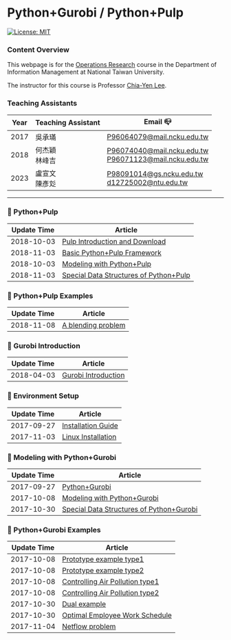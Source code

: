# Python+Gurobi / Python+Pulp
[![License: MIT](https://img.shields.io/badge/License-MIT-blue.svg)](https://opensource.org/licenses/MIT)<br>
### **Content Overview**

This webpage is for the [Operations Research](https://nol.ntu.edu.tw/nol/coursesearch/print_table.php?course_id=725%20U3690&class=&dpt_code=7050&ser_no=44122&semester=112-1&lang=CH) course in the Department of Information Management at National Taiwan University.

The instructor for this course is Professor [Chia-Yen Lee](http://polab.im.ntu.edu.tw/Bio.html).


### **Teaching Assistants**

|Year|Teaching Assistant|Email :mailbox_closed:|
|----|----|----|
|2017|吳承璊|P96064079@mail.ncku.edu.tw|
|2018|何杰穎<br>林峰吉|P96074040@mail.ncku.edu.tw<br>P96071123@mail.ncku.edu.tw
|2023|盧宣文<br>陳彥彣|P98091014@gs.ncku.edu.tw<br>d12725002@ntu.edu.tw

----------------------------------------
### :triangular_flag_on_post: Python+Pulp
|Update Time|Article|
|---|---|
|2018-10-03|[Pulp Introduction and Download](https://github.com/jasonyoyo/python-pulp/blob/master/Pulp%20%E7%B0%A1%E4%BB%8B%E8%88%87%E4%B8%8B%E8%BC%89.md)|
|2018-11-03|[Basic Python+Pulp Framework](https://github.com/jasonyoyo/python-pulp/blob/master/Python%2BPulp%E5%9F%BA%E6%9C%AC%E6%9E%B6%E6%A7%8B.md)|
|2018-10-03|[Modeling with Python+Pulp](https://github.com/jasonyoyo/python-pulp/blob/master/Python%2BPulp%E5%BB%BA%E6%A8%A1.md)|
|2018-11-03|[Special Data Structures of Python+Pulp](https://github.com/jasonyoyo/python-pulp/blob/master/Python%2BPulp%E7%89%B9%E6%AE%8A%E8%B3%87%E6%96%99%E7%B5%90%E6%A7%8B.ipynb)|

### :triangular_flag_on_post: Python+Pulp Examples
|Update Time|Article|
|-----|-----|
|2018-11-08|[A blending problem](https://github.com/jasonyoyo/python-pulp/blob/master/A%20blending%20problem.md)|

### :triangular_flag_on_post: Gurobi Introduction
|Update Time|Article|
|---|---|
|2018-04-03|[Gurobi Introduction](https://github.com/wurmen/Gurobi-Python/blob/master/gurobi_introduction.md)|

### :triangular_flag_on_post: Environment Setup
|Update Time|Article|
|-----|-----|
|2017-09-27|[Installation Guide](https://github.com/wurmen/Gurobi-Python/blob/master/Installation/%E5%AE%89%E8%A3%9D%E6%95%99%E5%AD%B8.md)|
|2017-11-03|[Linux Installation](https://github.com/PO-LAB/Python-Gurobi/blob/master/Installation/installation-for-linux.md)|

### :triangular_flag_on_post: Modeling with Python+Gurobi
|Update Time|Article|
|-----|-----|
|2017-09-27|[Python+Gurobi](https://github.com/wurmen/Gurobi-Python/blob/master/python-gurobi%20%20model/Python+Gurobi%E5%9F%BA%E6%9C%AC%E6%9E%B6%E6%A7%8B.md)|
|2017-10-08|[Modeling with Python+Gurobi](https://github.com/wurmen/Gurobi-Python/blob/master/python-gurobi%20%20model/Python+Gurobi%E5%BB%BA%E6%A8%A1.md)|
|2017-10-30|[Special Data Structures of Python+Gurobi](https://github.com/wurmen/Gurobi-Python/blob/master/python-gurobi%20%20model/Python%2BGurobi%E7%89%B9%E6%AE%8A%E8%B3%87%E6%96%99%E7%B5%90%E6%A7%8B.ipynb)|

### :triangular_flag_on_post: Python+Gurobi Examples
|Update Time|Article|
|-----|-----|
|2017-10-08|[Prototype example type1](https://github.com/wurmen/Gurobi-Python/blob/master/python-gurobi%20%20model/Prototype%20example_type1.md)| 
|2017-10-08|[Prototype example type2](https://github.com/wurmen/Gurobi-Python/blob/master/python-gurobi%20%20model/Prototype%20example_type2.md)|
|2017-10-08|[Controlling Air Pollution type1](https://github.com/wurmen/Gurobi-Python/blob/master/python-gurobi%20%20model/Controlling%20Air%20Pollution_type1.md)|
|2017-10-08|[Controlling Air Pollution type2](https://github.com/wurmen/Gurobi-Python/blob/master/python-gurobi%20%20model/Controlling%20Air%20Pollution_type2.md)|
|2017-10-30|[Dual example](https://github.com/wurmen/Gurobi-Python/blob/master/python-gurobi%20%20model/Dual%20example.md)|
|2017-10-30|[Optimal Employee Work Schedule](https://github.com/wurmen/Gurobi-Python/blob/master/python-gurobi%20%20model/Optimal%20Employee%20Work%20Schedule.md)|
|2017-11-04|[Netflow problem](https://github.com/wurmen/Gurobi-Python/blob/master/python-gurobi%20%20model/Netflow%20problem.md)|

